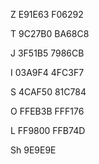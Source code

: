 Z
E91E63
F06292

T
9C27B0
BA68C8

J
3F51B5
7986CB

I
03A9F4
4FC3F7

S
4CAF50
81C784

O
FFEB3B
FFF176

L
FF9800
FFB74D

Sh
9E9E9E
